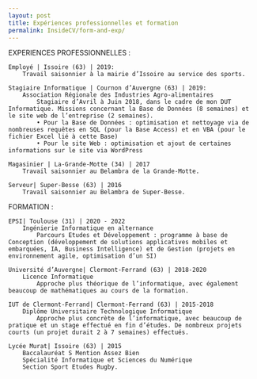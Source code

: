 ```yaml
---
layout: post
title: Expériences professionnelles et formation
permalink: InsideCV/form-and-exp/
---
```


EXPERIENCES PROFESSIONNELLES :

    Employé | Issoire (63) | 2019:
        Travail saisonnier à la mairie d’Issoire au service des sports.

    Stagiaire Informatique | Cournon d’Auvergne (63) | 2019:
        Association Régionale des Industries Agro-alimentaires
            Stagiaire d’Avril à Juin 2018, dans le cadre de mon DUT Informatique. Missions concernant la Base de Données (8 semaines) et le site web de l’entreprise (2 semaines). 
            • Pour la Base de Données : optimisation et nettoyage via de nombreuses requêtes en SQL (pour la Base Access) et en VBA (pour le fichier Excel lié à cette Base) 
            • Pour le site Web : optimisation et ajout de certaines informations sur le site via WordPress

    Magasinier | La-Grande-Motte (34) | 2017
        Travail saisonnier au Belambra de la Grande-Motte.

    Serveur| Super-Besse (63) | 2016
        Travail saisonnier au Belambra de Super-Besse.


FORMATION :

    EPSI| Toulouse (31) | 2020 - 2022
        Ingénierie Informatique en alternance 
            Parcours Etudes et Développement : programme à base de Conception (développement de solutions applicatives mobiles et embarquées, IA, Business Intelligence) et de Gestion (projets en environnement agile, optimisation d’un SI)

    Université d’Auvergne| Clermont-Ferrand (63) | 2018-2020
        Licence Informatique
            Approche plus théorique de l’informatique, avec également beaucoup de mathématiques au cours de la formation.

    IUT de Clermont-Ferrand| Clermont-Ferrand (63) | 2015-2018
        Diplôme Universitaire Technologique Informatique 
            Approche plus concrète de l’informatique, avec beaucoup de pratique et un stage effectué en fin d’études. De nombreux projets courts (un projet durait 2 à 7 semaines) effectués.

    Lycée Murat| Issoire (63) | 2015
        Baccalauréat S Mention Assez Bien 
        Spécialité Informatique et Sciences du Numérique 
        Section Sport Etudes Rugby.